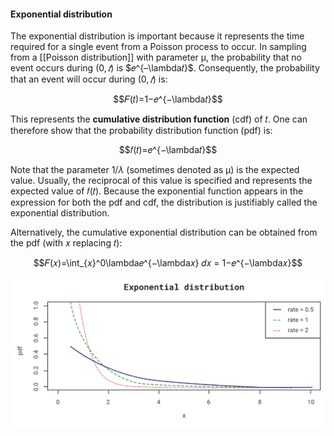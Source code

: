 #### Exponential distribution

The exponential distribution is important because it represents the time required for a single event from a Poisson process to occur. In sampling from a [[Poisson distribution]] with parameter μ, the probability that no event occurs during $(0,𝑡)$ is $𝑒^{–\lambda𝑡}$. Consequently, the probability that an event will occur during $(0,𝑡)$ is:

$$𝐹(𝑡)=1−𝑒^{−\lambda𝑡}$$

This represents the **cumulative distribution function** (cdf) of 𝑡. One can therefore show that the probability distribution function (pdf) is:

$$𝑓(𝑡)=𝑒^{−\lambda𝑡}$$

Note that the parameter $1/\lambda$ (sometimes denoted as μ) is the expected value. Usually, the reciprocal of this value is specified and represents the expected value of 𝑓(𝑡). Because the exponential function appears in the expression for both the pdf and cdf, the distribution is justifiably called the exponential distribution. 

Alternatively, the cumulative exponential distribution can be obtained from the pdf (with 𝑥 replacing 𝑡):

$$𝐹(𝑥)=\int_{𝑥}^0\lambda𝑒^{−\lambda𝑥} 𝑑𝑥 = 1−𝑒^{−\lambda𝑥}$$

![](../public/14d5a1977aa7355da96d87693ab219f8.png)